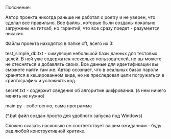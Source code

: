 Пояснение:

Автор проекта никогда раньше не работал с poetry и не уверен, что сделал все правильно.
Все файлы, которые были созданы локально загружены на гитхаб, но гарантий, что все сразу поедет - разумеется никаких.

Файлы проекта находятся в папке cft, всего их 3:

test_simple_db.txt - симуляция небольшой базы данных для тестовых целей. 
В ней уже содержатся несколько пользователей, но вы можете не стесняться и добавлять своих. Все данные для идентификации вы сможете найти там же.
Автор осознает, что в реальных базах пароли хранятся в хешированном виде, но не преследовал цели погружаться в криптографию и усложнять код.
  
secret.txt - содержит сведения об алгоритме шифрования. (в нем ничего менять не нужно)

main.py - собственно, сама программа

(*.bat файл создан просто для удобного запуска под Windows)

Сложно сказать насколько он соответствует вашим ожиданиям - буду рад любой конструктивной критике.
